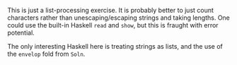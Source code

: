 This is just a list-processing exercise. It is probably
better to just count characters rather than
unescaping/escaping strings and taking lengths. One could
use the built-in Haskell `read` and `show`, but this is
fraught with error potential.

The only interesting Haskell here is treating strings as
lists, and the use of the `envelop` fold from `Soln`.
